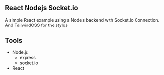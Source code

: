 ## React Nodejs Socket.io

A simple React example using a Nodejs backend with Socket.io Connection. And TailwindCSS for the styles

## Tools

- Node.js
  - express
  - socket.io
- React
